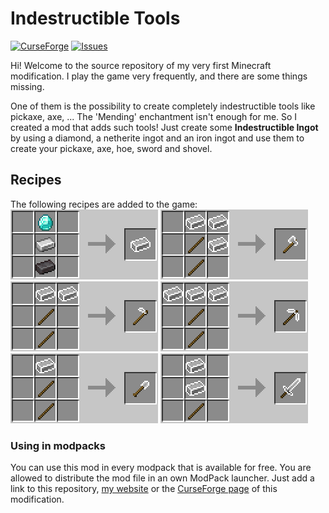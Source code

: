 # Indestructible Tools
[![CurseForge](http://cf.way2muchnoise.eu/full_455636_downloads.svg)](https://www.curseforge.com/minecraft/mc-mods/indestructible-tools)
[![Issues](https://img.shields.io/github/issues/florian-berger/indestructible-tools)](https://github.com/florian-berger/indestructible-tools)

Hi! Welcome to the source repository of my very first Minecraft modification. I play the game very frequently, and there are some things missing.

One of them is the possibility to create completely indestructible tools like pickaxe, axe, ...
The 'Mending' enchantment isn't enough for me. So I created a mod that adds such tools! Just create some **Indestructible Ingot** by using a diamond, a netherite ingot and an iron ingot and use them to create your pickaxe, axe, hoe, sword and shovel.


## Recipes
The following recipes are added to the game:\
![Recipe_Ingot](/curseforge/images/Recipe_Ingot.png?raw=true)
![Recipe_Axe](/curseforge/images/Recipe_Axe.png?raw=true)
![Recipe_Hoe](/curseforge/images/Recipe_Hoe.png?raw=true)
![Recipe_Pickaxe](/curseforge/images/Recipe_Pickaxe.png?raw=true)
![Recipe_Shovel](/curseforge/images/Recipe_Shovel.png?raw=true)
![Recipe_Sword](/curseforge/images/Recipe_Sword.png?raw=true)


### Using in modpacks
You can use this mod in every modpack that is available for free. You are allowed to distribute the mod file in an own ModPack launcher.
Just add a link to this repository, [my website](https://berger-media.biz/downloads/10/minecraft/indestructible-tools) or the [CurseForge page](https://www.curseforge.com/minecraft/mc-mods/indestructible-tools) of this modification.
